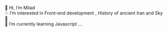 👋 Hi, I’m Milad 
<br />
✨ I’m interested in Front-end development , History of ancient Iran and Sky🌠
<br />
🎯 I’m currently learning Javascript ...
<br />

<!---
MiladNz/MiladNz is a ✨ special ✨ repository because its `README.md` (this file) appears on your GitHub profile.
You can click the Preview link to take a look at your changes.
--->

